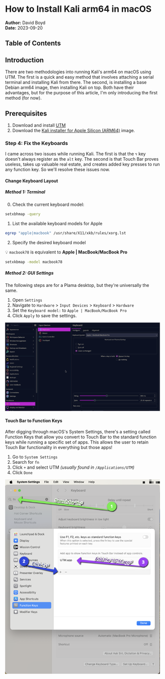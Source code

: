 # How to Install Kali arm64 in macOS

**Author:** David Boyd<br>
**Date:** 2023-09-20

## Table of Contents

<!-- TODO: Create GenTocGFM -->

## Introduction

There are two methodologies into running Kali's arm64 on macOS using UTM. The
first is a quick and easy method that involves attaching a serial terminal and
installing Kali from there. The second, is installing a base Debian arm64
image, then installing Kali on top. Both have their advantages, but for the
purpose of this article, I'm only introducing the first method (for now).

## Prerequisites

1. Download and install [UTM][utm] 
2. Download the [Kali installer for Apple Silicon (ARM64)][kaliarm64] image.

<!--  TODO:

## Steps

### Step 1: *Title*

*[Provide a clear and concise explanation of the first step. Use bullet points
or subheadings if necessary.]*

### Step 2: *Title*

*[Explain the second step, breaking it down into smaller sub-steps if
applicable.]*

### Step 3: *Title*

*[Continue with the subsequent steps, ensuring clarity and logical flow.]*

-->

### Step 4: Fix the Keyboards

I came across two issues while running Kali. The first is that the `⌥` key
doesn't always register as the `alt` key. The second is that Touch Bar proves
useless, takes up valuable real estate, and creates added key presses to
run any function key. So we'll resolve these issues now.

#### Change Keyboard Layout

##### Method 1: Terminal

0. Check the current keyboard model:

``` bash
setxbhmap -query
```

1. List the available keyboard models for Apple

``` bash
egrep "apple|macbook" /usr/share/X11/xkb/rules/xorg.lst                       
```

2. Specify the desired keyboard model

:bulb: `macbook78` is equivalent to **Apple | MacBook/MacBook Pro**

``` bash
setxkbmap -model macbook78
```

##### Method 2: GUI Settings

The following steps are for a Plama desktop, but they're universally the same.

1. Open `Settings`
2. Navigate to `Hardware` > `Input Devices` > `Keyboard` > `Hardware`
3. Set the `Keyboard model:` to `Apple | MacBook/MacBook Pro`
4. Click `Apply` to save the settings.

![KDE Keyboard Settings](./pics/alt_fix_macos_UTM.png)

#### Touch Bar to Function Keys

After digging through macOS's System Settings, there's a setting called
Function Keys that allow you convert to Touch Bar to the standard function keys
while running a specific set of apps. This allows the user to retain Touch Bar
functionality in everything but those apps!

1. Go to `System Settings`
2. Search for `fn`
3. Click `+` and select UTM *(usually found in `/Applications/UTM`)*
4. Click `Done`

![System Settings to Standard Function Keys](./pics/fn-lock_macOS_UTM.png)

<!-- TODO:

## Tips and Best Practices

*[Share any additional tips, best practices, or common pitfalls to help readers
achieve better results.]*

-->

<!-- TODO:

## Conclusion

*[Summarize the guide and reiterate the key points. Optionally, suggest next
steps or provide additional resources for readers to explore.]*

-->

<!-- TODO:

## Additional Resources

*[Include any relevant links or resources that can further assist readers in
their journey.]*

-->

<!-- Reference Links -->

[kaliarm64]: https://www.kali.org/get-kali/#kali-installer-images
[utm]: https://mac.getutm.app/
